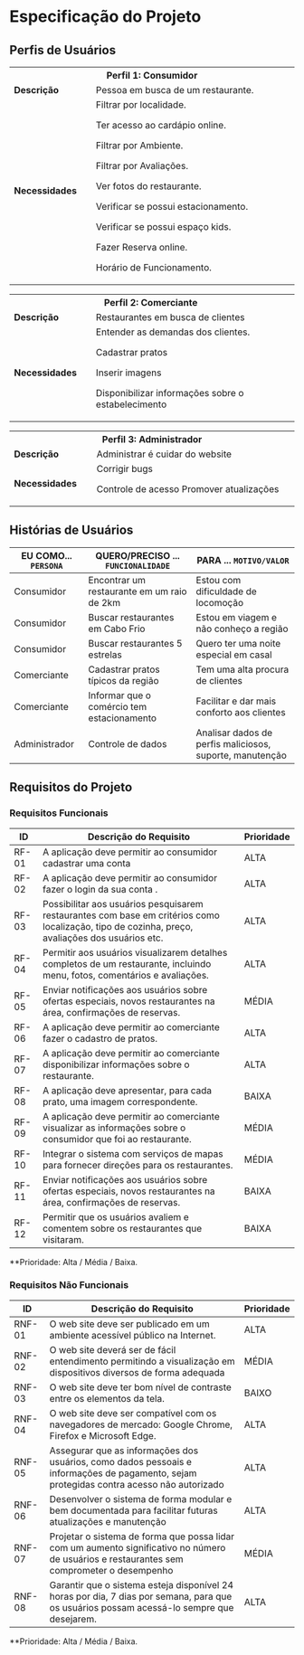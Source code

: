 # Especificação do Projeto

## Perfis de Usuários
<table>
<tbody>
<tr>
<th colspan="2">Perfil 1: Consumidor </th>
</tr>
<tr>
<td width="150px"><b>Descrição</b></td>
<td width="600px">
Pessoa em busca de um restaurante. 
</td>
</tr>
<tr>
<td><b>Necessidades</b></td>
<td>
Filtrar por localidade. 

Ter acesso ao cardápio online. 

Filtrar por Ambiente. 

Filtrar por Avaliações. 

Ver fotos do restaurante. 

Verificar se possui estacionamento. 

Verificar se possui espaço kids. 

Fazer Reserva online. 

Horário de Funcionamento. 
</td>
</tr>
</tbody>
</table>

<table>
<tbody>
<tr>
<th colspan="2">Perfil 2: Comerciante  </th>
</tr>
<tr>
<td width="150px"><b>Descrição</b></td>
<td width="600px">
Restaurantes em busca de clientes 
</td>
</tr>
<tr>
<td><b>Necessidades</b></td>
<td>
Entender as demandas dos clientes. 

Cadastrar pratos  

Inserir imagens  

Disponibilizar informações sobre o estabelecimento  
</td>
</tr>
</tbody>
</table>

<table>
<tbody>
<tr>
<th colspan="3">Perfil 3: Administrador   </th>
</tr>
<tr>
<td width="150px"><b>Descrição</b></td>
<td width="600px">
Administrar é cuidar do website
</td>
</tr>
<tr>
<td><b>Necessidades</b></td>
<td>
Corrigir bugs  
  
Controle de acesso 
Promover atualizações
</td>
</tr>
</tbody>
</table>



## Histórias de Usuários
|EU COMO... `PERSONA`| QUERO/PRECISO ... `FUNCIONALIDADE`                                             |PARA ... `MOTIVO/VALOR`                 |
|--------------------|--------------------------------------------------------------------------------|----------------------------------------|
|Consumidor  | Encontrar um restaurante em um raio de 2km  | Estou com dificuldade de locomoção   |
|Consumidor  | Buscar restaurantes em Cabo Frio   | Estou em viagem e não conheço a região   |
|Consumidor |Buscar restaurantes 5 estrelas   | Quero ter uma noite especial em casal    |
|Comerciante | Cadastrar pratos típicos da região    | Tem uma alta procura de clientes   |
|Comerciante | Informar que o comércio tem estacionamento  | Facilitar e dar mais conforto aos clientes |
|Administrador   |Controle de dados   | Analisar dados de perfis maliciosos, suporte, manutenção  |


## Requisitos do Projeto

### Requisitos Funcionais

|ID    | Descrição do Requisito  | Prioridade |
|------|-----------------------------------------|----|
|RF-01| A aplicação deve permitir ao consumidor cadastrar uma conta  | ALTA | 
|RF-02| A aplicação deve permitir ao consumidor fazer o login da sua conta .   | ALTA | 
|RF-03| Possibilitar aos usuários pesquisarem restaurantes com base em critérios como localização, tipo de cozinha, preço, avaliações dos usuários etc.     | ALTA |
|RF-04| Permitir aos usuários visualizarem detalhes completos de um restaurante, incluindo menu, fotos, comentários e avaliações.    | ALTA |
|RF-05|Enviar notificações aos usuários sobre ofertas especiais, novos restaurantes na área, confirmações de reservas.   | MÉDIA   |
|RF-06|A aplicação deve permitir ao comerciante fazer o cadastro de pratos.    | ALTA  |
|RF-07| A aplicação deve permitir ao comerciante disponibilizar informações sobre o restaurante.    | ALTA |
|RF-08|   A aplicação deve apresentar, para cada prato, uma imagem correspondente.   | BAIXA |
|RF-09| A aplicação deve permitir ao comerciante visualizar as informações sobre o consumidor que foi ao restaurante.   | MÉDIA |
|RF-10| Integrar o sistema com serviços de mapas para fornecer direções para os restaurantes.   | MÉDIA  |
|RF-11| Enviar notificações aos usuários sobre ofertas especiais, novos restaurantes na área, confirmações de reservas.   | BAIXA |
|RF-12| Permitir que os usuários avaliem e comentem sobre os restaurantes que visitaram.   | BAIXA |

**Prioridade: Alta / Média / Baixa.  

### Requisitos Não Funcionais

|ID     | Descrição do Requisito  |Prioridade |
|-------|-------------------------|----|
|RNF-01| O web site deve ser publicado em um ambiente acessível público na Internet.   | ALTA | 
|RNF-02| O web site deverá ser de fácil entendimento permitindo a visualização em dispositivos diversos de forma adequada  | MÉDIA | 
|RNF-03| O web site deve ter bom nível de contraste entre os elementos da tela.    | BAIXO | 
|RNF-04| O web site deve ser compatível com os navegadores de mercado: Google Chrome, Firefox e Microsoft Edge.   | ALTA | 
|RNF-05| Assegurar que as informações dos usuários, como dados pessoais e informações de pagamento, sejam protegidas contra acesso não autorizado   | ALTA | 
|RNF-06| Desenvolver o sistema de forma modular e bem documentada para facilitar futuras atualizações e manutenção | ALTA | 
|RNF-07| Projetar o sistema de forma que possa lidar com um aumento significativo no número de usuários e restaurantes sem comprometer o desempenho   | MÉDIA | 
|RNF-08| Garantir que o sistema esteja disponível 24 horas por dia, 7 dias por semana, para que os usuários possam acessá-lo sempre que desejarem.  | ALTA |


**Prioridade: Alta / Média / Baixa.

